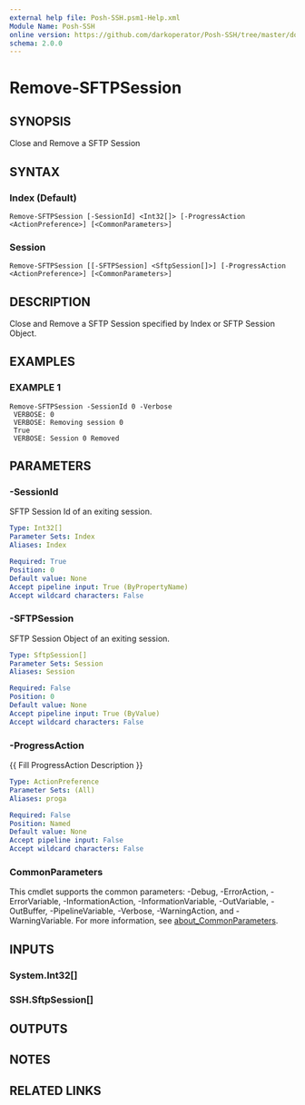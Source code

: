 ```yaml
---
external help file: Posh-SSH.psm1-Help.xml
Module Name: Posh-SSH
online version: https://github.com/darkoperator/Posh-SSH/tree/master/docs
schema: 2.0.0
---
```


# Remove-SFTPSession

## SYNOPSIS
Close and Remove a SFTP Session

## SYNTAX

### Index (Default)
```
Remove-SFTPSession [-SessionId] <Int32[]> [-ProgressAction <ActionPreference>] [<CommonParameters>]
```

### Session
```
Remove-SFTPSession [[-SFTPSession] <SftpSession[]>] [-ProgressAction <ActionPreference>] [<CommonParameters>]
```

## DESCRIPTION
Close and Remove a SFTP Session specified by Index or SFTP Session Object.

## EXAMPLES

### EXAMPLE 1
```
Remove-SFTPSession -SessionId 0 -Verbose
 VERBOSE: 0
 VERBOSE: Removing session 0
 True
 VERBOSE: Session 0 Removed
```

## PARAMETERS

### -SessionId
SFTP Session Id of an exiting session.

```yaml
Type: Int32[]
Parameter Sets: Index
Aliases: Index

Required: True
Position: 0
Default value: None
Accept pipeline input: True (ByPropertyName)
Accept wildcard characters: False
```

### -SFTPSession
SFTP Session Object of an exiting session.

```yaml
Type: SftpSession[]
Parameter Sets: Session
Aliases: Session

Required: False
Position: 0
Default value: None
Accept pipeline input: True (ByValue)
Accept wildcard characters: False
```

### -ProgressAction
{{ Fill ProgressAction Description }}

```yaml
Type: ActionPreference
Parameter Sets: (All)
Aliases: proga

Required: False
Position: Named
Default value: None
Accept pipeline input: False
Accept wildcard characters: False
```

### CommonParameters
This cmdlet supports the common parameters: -Debug, -ErrorAction, -ErrorVariable, -InformationAction, -InformationVariable, -OutVariable, -OutBuffer, -PipelineVariable, -Verbose, -WarningAction, and -WarningVariable. For more information, see [about_CommonParameters](http://go.microsoft.com/fwlink/?LinkID=113216).

## INPUTS

### System.Int32[]
### SSH.SftpSession[]
## OUTPUTS

## NOTES

## RELATED LINKS
